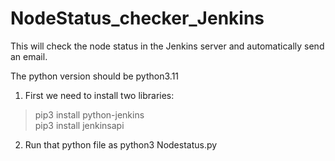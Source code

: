 # NodeStatus_checker_Jenkins
This will check the node status in the Jenkins server and automatically send an email.

The python version should be python3.11

1. First we need to install two libraries:
> pip3 install python-jenkins <br>
> pip3 install jenkinsapi
2. Run that python file as python3 Nodestatus.py
